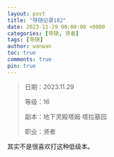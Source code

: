 ```yaml
---
layout: post
title: "导随记录182"
date: 2023-11-29 00:00:00 +0800
categories: [导随, 贤者]
tags: [导随]
author: wanwan
toc: true
comments: true
pin: true
---
```

> 日期：2023.11.29
>
> 等级：16
>
> 副本：地下灵殿塔姆·塔拉墓园
>
> 职业：贤者

其实不是很喜欢打这种低级本。
